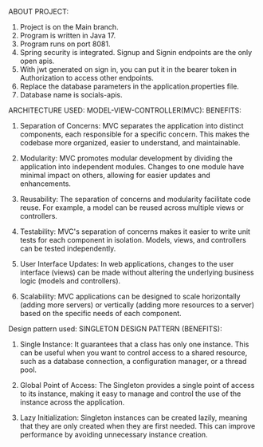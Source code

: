 
ABOUT PROJECT:
1. Project is on the Main branch.
2. Program is written in Java 17.
3. Program runs on port 8081.
4. Spring security is integrated. Signup and Signin endpoints are the only open apis.
5. With jwt generated on sign in, you can put it in the bearer token in Authorization to access other endpoints.
6. Replace the database parameters in the application.properties file.
7. Database name is socials-apis.


ARCHITECTURE USED:
MODEL-VIEW-CONTROLLER(MVC):
BENEFITS:
1. Separation of Concerns: MVC separates the application into distinct components,
each responsible for a specific concern. This makes the codebase more organized, 
easier to understand, and maintainable.

2. Modularity: MVC promotes modular development by dividing the application into 
independent modules. Changes to one module have minimal impact on others, 
allowing for easier updates and enhancements.

3. Reusability: The separation of concerns and modularity facilitate code reuse. 
For example, a model can be reused across multiple views or controllers.

4.  Testability: MVC's separation of concerns makes it easier to write unit 
tests for each component in isolation. Models, views, and controllers can be tested 
independently.

5. User Interface Updates: In web applications, changes to the user interface 
(views) can be made without altering the underlying business logic (models and 
controllers).

6. Scalability: MVC applications can be designed to scale horizontally (adding 
more servers) or vertically (adding more resources to a server) based on the 
specific needs of each component.


Design pattern used:
SINGLETON DESIGN PATTERN (BENEFITS):
1. Single Instance: It guarantees that a class has only one instance. This can be 
useful when you want to control access to a shared resource, such as a database 
connection, a configuration manager, or a thread pool.

2. Global Point of Access: The Singleton provides a single point of access to 
its instance, making it easy to manage and control the use of the instance across 
the application.

3. Lazy Initialization: Singleton instances can be created lazily, 
meaning that they are only created when they are first needed. This can improve 
performance by avoiding unnecessary instance creation.